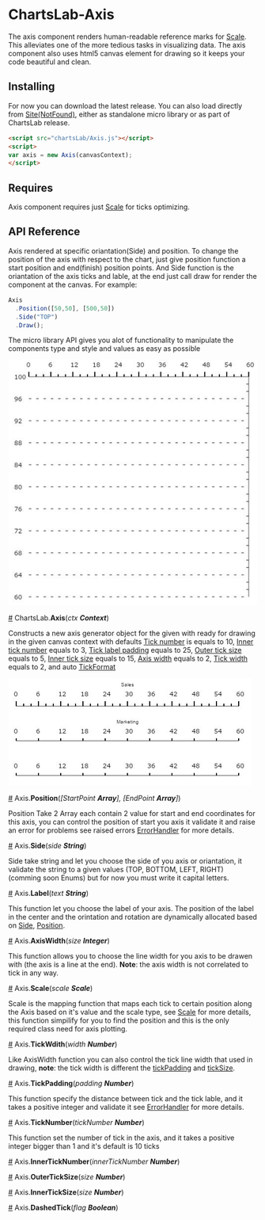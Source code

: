 # ChartsLab-Axis
The axis component renders human-readable reference marks for [Scale](https://github.com/HishamElamir/ChartsLab-Scale/). This alleviates one of the more tedious tasks in visualizing data.
The axis component also uses html5 canvas element for drawing so it keeps your code beautiful and clean.

## Installing
For now you can download the latest release. You can also load directly from [Site(NotFound)](https://github.com/HishamElamir/), either as standalone micro library or as part of ChartsLab release.
```html
<script src="chartsLab/Axis.js"></script>
<script>
var axis = new Axis(canvasContext);
</script>
```

## Requires
Axis component requires just [Scale](https://github.com/HishamElamir/ChartsLab-Scale/) for ticks optimizing.

## API Reference

Axis rendered at specific oriantation(Side) and position. To change the position of the axis with respect to the chart, just give position function a start position and end(finish) position points. And Side function is the oriantation of the axis ticks and lable, at the end just call draw for render the component at the canvas. For example:

```js
Axis
  .Position([50,50], [500,50])
  .Side("TOP")
  .Draw();
```
The micro library API gives you alot of functionality to manipulate the components type and style and values as easy as possible

![ChartsLab-Axis](/Images/AxisOne.JPG)


<a name="Axis" href="#axis">#</a> ChartsLab.<b>Axis</b>(<i>ctx **Context**</i>)

Constructs a new axis generator object for the given with ready for drawing in the given canvas context with defaults
 [Tick number](#TickNumber) is equals to 10, [Inner tick number](#InnerTickNumber) equals to 3, [Tick label padding](#TickLabelPadding) equals to 25, [Outer tick size](#OuterTickSize) equals to 5, [Inner tick size](#InnerTickSize) equals to 15, [Axis width](#AxisWidth) equals to 2, [Tick width](#TickWidth) equals to 2, and auto  [TickFormat](#TickFormat)
 
 ![ChartsLab-Axis](/Images/AxisTwo.JPG)
 
<a name="Position" href="#position">#</a> Axis.<b>Position</b>(<i>[StartPoint **Array**], [EndPoint **Array**]</i>)
 
 Position Take 2 Array each contain 2 value for start and end coordinates for this axis, you can control the position of start you axis it validate it and raise an error for problems see raised errors [ErrorHandler](https://github.com/ChartsLab/) for more details.
 
<a name="Side" href="#side">#</a> Axis.<b>Side</b>(<i>side **String**</i>)

  Side take string and let you choose the side of you axis or oriantation, it validate the string to a given values (TOP, BOTTOM, LEFT, RIGHT) (comming soon Enums) but for now you must write it capital letters.
 
<a name="AxisLabel" href="#axisLabel">#</a> Axis.<b>Label</b>(<i>text **String**</i>)
  
  This function let you choose the label of your axis. The position of the label in the center and the orintation and rotation are dynamically allocated based on [Side](#side), [Position](#position).
 
<a name="AxisWidth" href="#axisWidth">#</a> Axis.<b>AxisWidth</b>(<i>size **Integer**</i>)
  
  This function allows you to choose the line width for you axis to be drawen with (the axis is a line at the end). **Note**: the axis width is not correlated to tick in any way.
  
  
<a name="AxisScale" href="#axisScale">#</a> Axis.<b>Scale</b>(<i>scale **Scale**</i>)

  Scale is the mapping function that maps each tick to certain position along the Axis based on it's value and the scale type, see [Scale](https://github.com/ChartsLab/ChartsLab-Scale/) for more details, this function simpilify for you to find the position and this is the only required class need for axis plotting.

<a name="TickWidth" href="#TickWidth">#</a> Axis.<b>TickWdith</b>(<i>width **Number**</i>)

  Like AxisWidth function you can also control the tick line width that used in drawing, **note**: the tick width is different the [tickPadding](#TickPadding) and [tickSize](#OuterTickSize).

<a name="TickPadding" href="#TickPadding">#</a> Axis.<b>TickPadding</b>(<i>padding **Number**</i>)

  This function specify the distance between tick and the tick lable, and it takes a positive integer and validate it see [ErrorHandler](https://github.com/ChartsLab/) for more details.

<a name="TickNumber" href="#TickNumber">#</a> Axis.<b>TickNumber</b>(<i>tickNumber **Number**</i>)
  
  This function set the number of tick in the axis, and it takes a positive integer bigger than 1 and it's default is 10 ticks

<a name="InnerTickNumber" href="#InnerTickNumber">#</a> Axis.<b>InnerTickNumber</b>(<i>innerTickNumber **Number**</i>)

<a name="OuterTickSize" href="#OuterTickSize">#</a> Axis.<b>OuterTickSize</b>(<i>size **Number**</i>)

<a name="InnerTickSize" href="#InnerTickSize">#</a> Axis.<b>InnerTickSize</b>(<i>size **Number**</i>)

<a name="DashedTick" href="#DashedTick">#</a> Axis.<b>DashedTick</b>(<i>flag **Boolean**</i>)


